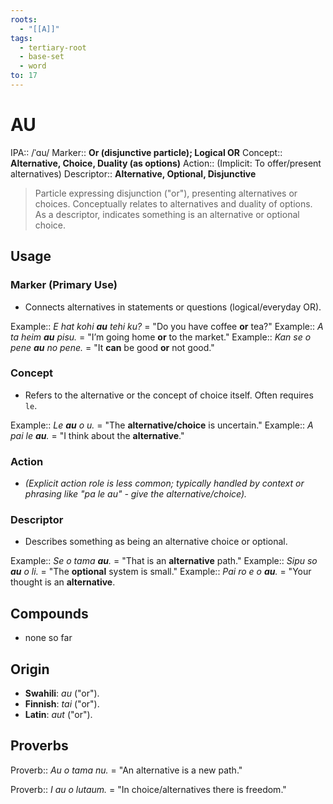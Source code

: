 ```yaml
---
roots:
  - "[[A]]"
tags:
  - tertiary-root
  - base-set
  - word
to: 17
---
```

# AU

IPA::				/ˈɑu/
Marker::		**Or (disjunctive particle); Logical OR**
Concept::		**Alternative, Choice, Duality (as options)**
Action::		(Implicit: To offer/present alternatives)
Descriptor::	**Alternative, Optional, Disjunctive**

> Particle expressing disjunction ("or"), presenting alternatives or choices. Conceptually relates to alternatives and duality of options. As a descriptor, indicates something is an alternative or optional choice.

## Usage

### Marker (Primary Use)
*   Connects alternatives in statements or questions (logical/everyday OR).

Example::   *E hat kohi **au** tehi ku?* = "Do you have coffee **or** tea?"
Example::   *A ta heim **au** pisu.* = "I’m going home **or** to the market."
Example::   *Kan se o pene **au** no pene.* = "It **can** be good **or** not good."

### Concept
*   Refers to the alternative or the concept of choice itself. Often requires `le`.

Example::   *Le **au** o u.* = "The **alternative/choice** is uncertain."
Example::   *A pai le **au**.* = "I think about the **alternative**."

### Action
*   *(Explicit action role is less common; typically handled by context or phrasing like "pa le au" - give the alternative/choice).*

### Descriptor
*   Describes something as being an alternative choice or optional.

Example::   *Se o tama **au**.* = "That is an **alternative** path."
Example::   *Sipu so **au** o li.* = "The **optional** system is small."
Example::   *Pai ro e o **au**.* = "Your thought is an **alternative**.

## Compounds
*   none so far

## Origin

*   **Swahili**: *au* ("or").
*   **Finnish**: *tai* ("or").
*   **Latin**: *aut* ("or").

## Proverbs

Proverb:: *Au o tama nu.* = "An alternative is a new path."

Proverb:: *I au o lutaum.* = "In choice/alternatives there is freedom."
